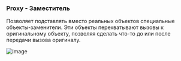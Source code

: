 ### Proxy - Заместитель 
Позволяет подставлять вместо реальных объектов специальные объекты-заменители. Эти объекты перехватывают вызовы к оригинальному объекту, позволяя сделать что-то до или после передачи вызова оригиналу.

![image](https://miro.medium.com/max/1400/1*bdXBG8hFHucrTPmJLfnH4w.png)